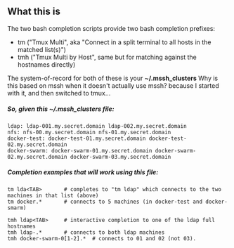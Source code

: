 ## What this is
The two bash completion scripts provide two bash completion prefixes: 
* tm ("Tmux Multi", aka "Connect in a split terminal to all hosts in the matched list(s)")
* tmh ("Tmux Multi by Host", same but for matching against the hostnames directly)

The system-of-record for both of these is your **~/.mssh_clusters**
Why is this based on mssh when it doesn't actually use mssh?  because I started with it, and then switched to tmux...

##### So, given this **~/.mssh_clusters** file:
    ldap: ldap-001.my.secret.domain ldap-002.my.secret.domain
    nfs: nfs-00.my.secret.domain nfs-01.my.secret.domain
    docker-test: docker-test-01.my.secret.domain docker-test-02.my.secret.domain
    docker-swarm: docker-swarm-01.my.secret.domain docker-swarm-02.my.secret.domain docker-swarm-03.my.secret.domain

##### Completion examples that will work using this file:
```
tm lda<TAB>       # completes to "tm ldap" which connects to the two machines in that list (above)
tm docker.*       # connects to 5 machines (in docker-test and docker-smarm)

tmh ldap<TAB>     # interactive completion to one of the ldap full hostnames
tmh ldap-.*       # connects to both ldap machines
tmh docker-swarm-0[1-2].*  # connects to 01 and 02 (not 03).
```
